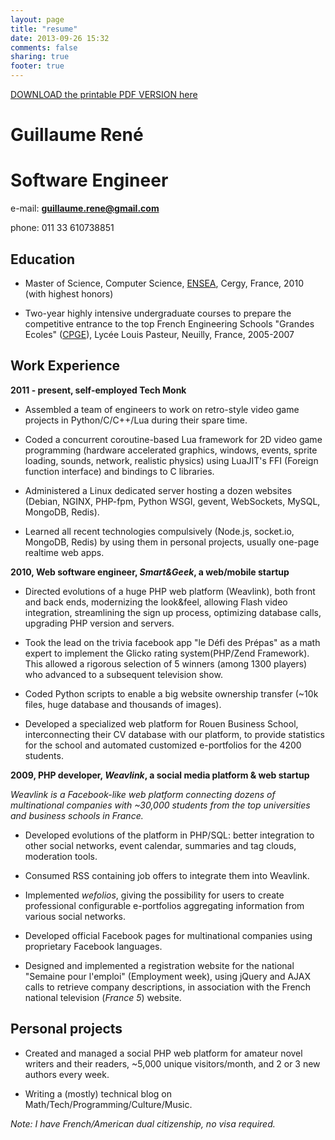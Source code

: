 ```yaml
---
layout: page
title: "resume"
date: 2013-09-26 15:32
comments: false
sharing: true
footer: true
---
```


[DOWNLOAD the printable PDF VERSION here](/resume/GUILLAUME_RENE_RESUME.pdf)

# Guillaume René

# Software Engineer

e-mail: **guillaume.rene@gmail.com**

phone: 011 33 610738851

## Education

- Master of Science, Computer Science, [ENSEA](http://www.ensea.fr/en/page/ensea-leading-european-graduate-school), Cergy, France, 2010 (with highest honors)

- Two-year highly intensive undergraduate courses to prepare the competitive entrance to the top French Engineering Schools "Grandes Ecoles" ([CPGE](http://en.wikipedia.org/wiki/Classe_pr%C3%A9paratoire_aux_grandes_%C3%A9coles)), Lycée Louis Pasteur, Neuilly, France, 2005-2007

## Work Experience

**2011 - present, self-employed Tech Monk**

- Assembled a team of engineers to work on retro-style video game projects in Python/C/C++/Lua during their spare time.

- Coded a concurrent coroutine-based Lua framework for 2D video game programming (hardware accelerated graphics, windows, events, sprite loading, sounds, network, realistic physics) using LuaJIT's FFI (Foreign function interface) and bindings to C libraries. 

- Administered a Linux dedicated server hosting a dozen websites (Debian, NGINX, PHP-fpm, Python WSGI, gevent, WebSockets, MySQL, MongoDB, Redis). 

- Learned all recent technologies compulsively (Node.js, socket.io, MongoDB, Redis) by using them in personal projects, usually one-page realtime web apps.

**2010, Web software engineer, *Smart&Geek*, a web/mobile startup**

- Directed evolutions of a huge PHP web platform (Weavlink), both front and back ends, modernizing the look&feel, allowing Flash video integration, streamlining the sign up process, optimizing database calls, upgrading PHP version and servers.

- Took the lead on the trivia facebook app "le Défi des Prépas" as a math expert to implement the Glicko rating system(PHP/Zend Framework). This allowed a rigorous selection of 5 winners (among 1300 players) who advanced to a subsequent television show.

- Coded Python scripts to enable a big website ownership transfer (~10k files, huge database and thousands of images). 

- Developed a specialized web platform for Rouen Business School, interconnecting their CV database with our platform, to provide statistics for the school and automated customized e-portfolios for the 4200 students. 

**2009, PHP developer, *Weavlink*, a social media platform & web startup**

*Weavlink is a Facebook-like web platform connecting dozens of multinational companies with ~30,000 students from the top universities and business schools in France.*

- Developed evolutions of the platform in PHP/SQL: better integration to other social networks, event calendar, summaries and tag clouds, moderation tools.

- Consumed RSS containing job offers to integrate them into Weavlink.

- Implemented *wefolios*, giving the possibility for users to create professional configurable e-portfolios aggregating information from various social networks.

- Developed official Facebook pages for multinational companies using proprietary Facebook languages.

- Designed and implemented a registration website for the national "Semaine pour l'emploi" (Employment week), using jQuery and AJAX calls to retrieve company descriptions, in association with the French national television (*France 5*) website.


## Personal projects

- Created and managed a social PHP web platform for amateur novel writers and their readers, ~5,000 unique visitors/month, and 2 or 3 new authors every week.

- Writing a (mostly) technical blog on Math/Tech/Programming/Culture/Music.

*Note: I have French/American dual citizenship, no visa required.*

